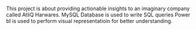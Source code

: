 This project is about providing actionable insights to an imaginary company called AtliQ Harwares.
MySQL Database is used to write SQL queries
Power bI is used to perform visual representatioin for better understanding.
